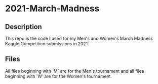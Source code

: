 # 2021-March-Madness

## Description

This repo is the code I used for my Men's and Women's March Madness Kaggle Competition submissions in 2021.

## Files

All files beginning with 'M' are for the Men's tournament and all files beginning with 'W' are for the Women's tournament.
